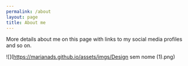 ```yaml
---
permalink: /about
layout: page
title: About me
---
```


More details about me on this page with links to my social media profiles and so on.

![](https://marianads.github.io/assets/imgs/Design sem nome (1).png)

